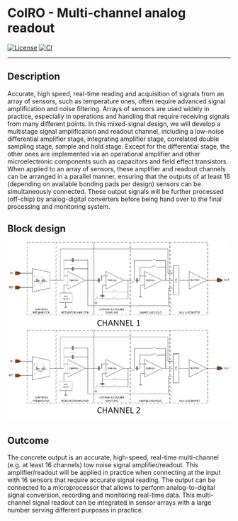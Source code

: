 # ColRO - Multi-channel analog readout

[![License](https://img.shields.io/badge/License-Apache%202.0-blue.svg)](https://opensource.org/licenses/Apache-2.0) [![CI](https://github.com/efabless/caravel_user_project_analog/actions/workflows/user_project_ci.yml/badge.svg)](https://github.com/efabless/caravel_user_project_analog/actions/workflows/user_project_ci.yml)

---

## Description

Accurate, high speed, real-time reading and acquisition of signals from an array of sensors, such as temperature ones, often require advanced signal amplification and noise filtering. Arrays of sensors are used widely in practice, especially in operations and handling that require receiving signals from many different points. In this mixed-signal design, we will develop a multistage signal amplification and readout channel, including a low-noise differential amplifier stage, integrating amplifier stage, correlated double sampling stage, sample and hold stage. Except for the differential stage, the other ones are implemented via an operational amplifier and other microelectronic components such as capacitors and field effect transistors. When applied to an array of sensors, these amplifier and readout channels can be arranged in a parallel manner, ensuring that the outputs of at least 16 (depending on available bonding pads per design) sensors can be simultaneously connected. These output signals will be further processed (off-chip) by analog-digital converters before being hand over to the final processing and monitoring system.

## Block design

<img src="./graphics/Block_diagram.png" alt="Block diagram">

## Outcome

The concrete output is an accurate, high-speed, real-time multi-channel (e.g. at least 16 channels) low noise signal amplifier/readout. This amplifier/readout will be applied in practice when connecting at the input with 16 sensors that require accurate signal reading. The output can be connected to a microprocessor that allows to perform analog-to-digital signal conversion, recording and monitoring real-time data. This multi-channel signal readout can be integrated in sensor arrays with a large number serving different purposes in practice.

